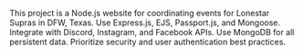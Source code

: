 <!-- Use this file to provide workspace-specific custom instructions to Copilot. For more details, visit https://code.visualstudio.com/docs/copilot/copilot-customization#_use-a-githubcopilotinstructionsmd-file -->

This project is a Node.js website for coordinating events for Lonestar Supras in DFW, Texas. Use Express.js, EJS, Passport.js, and Mongoose. Integrate with Discord, Instagram, and Facebook APIs. Use MongoDB for all persistent data. Prioritize security and user authentication best practices.
